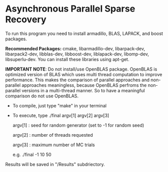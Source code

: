 # Asynchronous Parallel Sparse Recovery

To run this program you need to install armadillo, BLAS, LAPACK, and boost packages.

**Recommended Packages:** cmake, libarmadillo-dev, libarpack-dev, libarpack2-dev, libblas-dev, libboost-dev, liblapack-dev, libomp-dev, libsuperlu-dev. You can install these libraries using apt-get.   


**IMPORTANT NOTE**: Do not install/use OpenBLAS package. OpenBLAS is optimized version of BLAS which uses multi thread computation to improve performance. This makes the comparison of parallel approaches and non-parallel approaches meaningless, because OpenBLAS perfroms the non-parallel versions in a multi-thread manner. So to have a meaningful comparison do not use OpenBLAS.


- To compile, just type "make" in your terminal
- To execute, type ./final argv[1] argv[2] argv[3]

	argv[1]  : seed for random generator  (set to -1 for random seed)

	argv[2]  : number of threads requested

	argv[3]  : maximum number of MC trials

	e.g. ./final -1 10 50

Results will be saved in "/Results" subdriectory.
